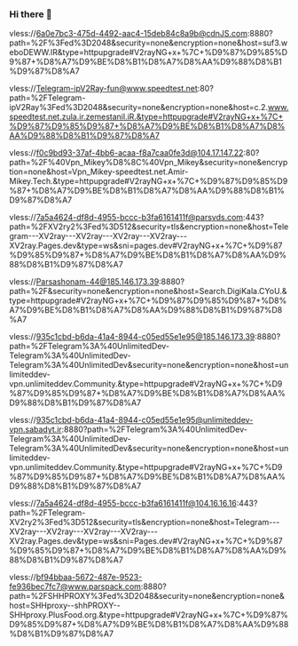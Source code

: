 ### Hi there 👋

<!-- https://sub.EndOfTheLine.cloud/subscribe?tkn=fd82ce20d1c10d1e222df8e15 -->

<!--
**hamit19/hamit19** is a ✨ _special_ ✨ repository because its `README.md` (this file) appears on your GitHub profile.

Here are some ideas to get you started:

- 🔭 I’m currently working on ...
- 🌱 I’m currently learning ...
- 👯 I’m looking to collaborate on ...
- 🤔 I’m looking for help with ...
- 💬 Ask me about ...
- 📫 How to reach me: ...
- 😄 Pronouns: ...
- ⚡ Fun fact: ...
-->
vless://6a0e7bc3-475d-4492-aac4-15deb84c8a9b@cdnJS.com:8880?path=%2F%3Fed%3D2048&security=none&encryption=none&host=suf3.weboDEWW.IR&type=httpupgrade#V2rayNG+x+%7C+%D9%87%D9%85%D9%87+%D8%A7%D9%BE%D8%B1%D8%A7%D8%AA%D9%88%D8%B1%D9%87%D8%A7

vless://Telegram-ipV2Ray-fun@www.speedtest.net:80?path=%2FTelegram-ipV2Ray%3Fed%3D2048&security=none&encryption=none&host=c.2.www.speedtest.net.zula.ir.zemestanil.iR.&type=httpupgrade#V2rayNG+x+%7C+%D9%87%D9%85%D9%87+%D8%A7%D9%BE%D8%B1%D8%A7%D8%AA%D9%88%D8%B1%D9%87%D8%A7

vless://f0c9bd93-37af-4bb6-acaa-f8a7caa0fe3d@104.17.147.22:80?path=%2F%40Vpn_Mikey%D8%8C%40Vpn_Mikey&security=none&encryption=none&host=Vpn_Mikey-speedtest.net.Amir-Mikey.Tech.&type=httpupgrade#V2rayNG+x+%7C+%D9%87%D9%85%D9%87+%D8%A7%D9%BE%D8%B1%D8%A7%D8%AA%D9%88%D8%B1%D9%87%D8%A7

vless://7a5a4624-df8d-4955-bccc-b3fa6161411f@parsvds.com:443?path=%2FXV2ry2%3Fed%3D512&security=tls&encryption=none&host=Telegram---XV2ray---XV2ray---XV2ray---XV2ray---XV2ray.Pages.dev&type=ws&sni=pages.dev#V2rayNG+x+%7C+%D9%87%D9%85%D9%87+%D8%A7%D9%BE%D8%B1%D8%A7%D8%AA%D9%88%D8%B1%D9%87%D8%A7

vless://Parsashonam-44@185.146.173.39:8880?path=%2F&security=none&encryption=none&host=Search.DigiKala.CYoU.&type=httpupgrade#V2rayNG+x+%7C+%D9%87%D9%85%D9%87+%D8%A7%D9%BE%D8%B1%D8%A7%D8%AA%D9%88%D8%B1%D9%87%D8%A7

vless://935c1cbd-b6da-41a4-8944-c05ed55e1e95@185.146.173.39:8880?path=%2FTelegram%3A%40UnlimitedDev-Telegram%3A%40UnlimitedDev-Telegram%3A%40UnlimitedDev&security=none&encryption=none&host=unlimiteddev-vpn.unlimiteddev.Community.&type=httpupgrade#V2rayNG+x+%7C+%D9%87%D9%85%D9%87+%D8%A7%D9%BE%D8%B1%D8%A7%D8%AA%D9%88%D8%B1%D9%87%D8%A7

vless://935c1cbd-b6da-41a4-8944-c05ed55e1e95@unlimiteddev-vpn.sabadyt.ir:8880?path=%2FTelegram%3A%40UnlimitedDev-Telegram%3A%40UnlimitedDev-Telegram%3A%40UnlimitedDev&security=none&encryption=none&host=unlimiteddev-vpn.unlimiteddev.Community.&type=httpupgrade#V2rayNG+x+%7C+%D9%87%D9%85%D9%87+%D8%A7%D9%BE%D8%B1%D8%A7%D8%AA%D9%88%D8%B1%D9%87%D8%A7

vless://7a5a4624-df8d-4955-bccc-b3fa6161411f@104.16.16.16:443?path=%2FTelegram-XV2ry2%3Fed%3D512&security=tls&encryption=none&host=Telegram---XV2ray---XV2ray---XV2ray---XV2ray---XV2ray.Pages.dev&type=ws&sni=Pages.dev#V2rayNG+x+%7C+%D9%87%D9%85%D9%87+%D8%A7%D9%BE%D8%B1%D8%A7%D8%AA%D9%88%D8%B1%D9%87%D8%A7

vless://bf94bbaa-5672-487e-9523-fe936bec7fc7@www.parspack.com:8880?path=%2FSHHPROXY%3Fed%3D2048&security=none&encryption=none&host=SHHproxy--shhPROXY--SHHproxy.PlusFood.org.&type=httpupgrade#V2rayNG+x+%7C+%D9%87%D9%85%D9%87+%D8%A7%D9%BE%D8%B1%D8%A7%D8%AA%D9%88%D8%B1%D9%87%D8%A7
